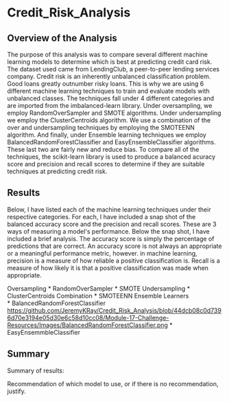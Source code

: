 # Credit_Risk_Analysis
## Overview of the Analysis
The purpose of this analysis was to compare several different machine learning models to determine which is best at predicting credit card risk. The dataset used came from LendingClub, a peer-to-peer lending services company. Credit risk is an inherently unbalanced classification problem. Good loans greatly outnumber risky loans. This is why we are using 6 different machine learning techniques to train and evaluate models with unbalanced classes. The techniques fall under 4 different categories and are imported from the imbalanced-learn library. Under oversampling, we employ RandomOverSampler and SMOTE algorithms. Under undersampling we employ the ClusterCentroids algorithm. We use a combination of the over and undersampling techniques by employing the SMOTEENN algorithm. And finally, under Ensemble learning techniques we employ BalancedRandomForestClassifier and EasyEnsembleClassifier algorithms. These last two are fairly new and reduce bias. To compare all of the techniques, the scikit-learn library is used to produce a balanced acuracy score and precision and recall scores to determine if they are suitable techniques at predicting credit risk. 
 
## Results
Below, I have listed each of the machine learning techniques under their respective categories. For each, I have included a snap shot of the balanced accuracy score and the precision and recall scores. These are 3 ways of measuring a model's performance. Below the snap shot, I have included a brief analysis. The accuracy score is simply the percentage of predictions that are correct. An accuracy score is not always an appropriate or a meaningful performance metric, however.  in machine learning, precision is a measure of how reliable a positive classification is. Recall is a measure of how likely it is that a positive classification was made when appropriate.     

Oversampling
	* RandomOverSampler
	* SMOTE
Undersampling
	* ClusterCentroids
Combination
	* SMOTEENN
Ensemble Learners	
	* BalancedRandomForestClassifier
	https://github.com/JeremyKRay/Credit_Risk_Analysis/blob/44dcb08c0d7396d70e3194e05d30e6c58d10cc08/Module-17-Challenge-Resources/Images/BalancedRandomForestClassifier.png
	* EasyEnsemmbleClassifier
## Summary

Summary of results:

Recommendation of which model to use, or if there is no recommendation, justify.

